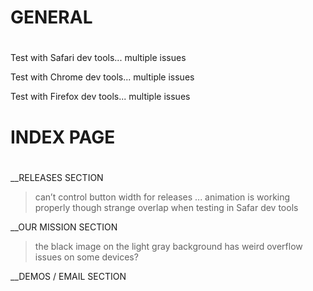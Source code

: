 
#
# GENERAL
#

Test with Safari dev tools...
	multiple issues

Test with Chrome dev tools...
	multiple issues

Test with Firefox dev tools...
	multiple issues


#
# INDEX PAGE
#

__RELEASES SECTION

> can’t control button width for releases ... animation is working properly though
> strange overlap when testing in Safar dev tools


__OUR MISSION SECTION

> the black image on the light gray background has weird overflow issues on some devices?


__DEMOS / EMAIL SECTION